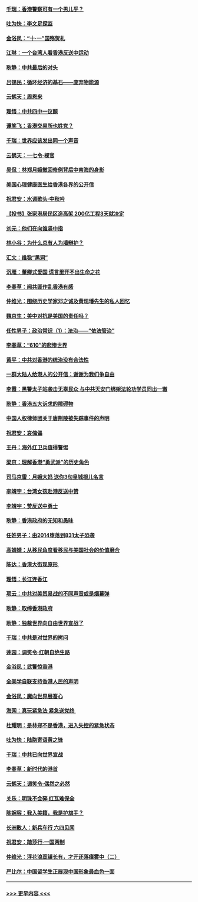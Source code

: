 #### [千瑞：香港警察可有一个男儿乎？](../pages/nsc993/n11513109.md?t=09110711) 
#### [吐为快：李文足探监](../pages/nsc993/n11509622.md?t=09110711) 
#### [金浴凤：“十‧一”国殇贺礼](../pages/nsc993/n11509593.md?t=09110711) 
#### [江琳：一个台湾人看香港反送中运动](../pages/nsc993/n11509211.md?t=09110711) 
#### [耿静：中共最后的对头](../pages/nsc993/n11508308.md?t=09110711) 
#### [吕锡民：循环经济的基石——废弃物能源](../pages/nsc993/n11508212.md?t=09110711) 
#### [云鹤天：周恩来](../pages/nsc993/n11508055.md?t=09110711) 
#### [理悟：中共四中一议题](../pages/nsc993/n11507782.md?t=09110711) 
#### [谭笑飞：香港交易所也姓党？](../pages/nsc993/n11507753.md?t=09110711) 
#### [千瑞：世界应该发出同一个声音](../pages/nsc993/n11507290.md?t=09110711) 
#### [云鹤天：一七令‧裸官](../pages/nsc993/n11507177.md?t=09110711) 
#### [吴侃：林郑月娥撤回修例背后中南海的身影](../pages/nsc993/n11506876.md?t=09110711) 
#### [美国心理健康医生给香港各界的公开信](../pages/nsc993/n11506809.md?t=09110711) 
#### [祝君安：水调歌头‧中秋吟](../pages/nsc993/n11506758.md?t=09110711) 
#### [【投书】张家港居民区造高架 200亿工程3天就决定](../pages/nsc993/n11506682.md?t=09110711) 
#### [刘元：他们在向谁竖中指](../pages/nsc993/n11505384.md?t=09110711) 
#### [林小谷：为什么总有人为墙辩护？](../pages/nsc993/n11505226.md?t=09110711) 
#### [汇文：维稳“黑洞”](../pages/nsc993/n11504347.md?t=09110711) 
#### [沉雁：董卿式爱国 谎言里开不出生命之花](../pages/nsc993/n11503215.md?t=09110711) 
#### [李春草：闻共匪作乱香港有感](../pages/nsc993/n11503072.md?t=09110711) 
#### [仲维光：围绕历史学家邓之诚及黄现璠先生的私人回忆](../pages/nsc993/n11501330.md?t=09110711) 
#### [魏京生：美中对抗是美国的责任吗？](../pages/nsc993/n11500723.md?t=09110711) 
#### [任性男子：政治常识（1）：法治——“依法管治”](../pages/nsc993/n11500791.md?t=09110711) 
#### [李春草：“610”的悲惨世界](../pages/nsc993/n11501141.md?t=09110711) 
#### [黄平：中共对香港的统治没有合法性](../pages/nsc993/n11499473.md?t=09110711) 
#### [一群大陆人给港人的公开信：谢谢为我们争自由](../pages/nsc993/n11500402.md?t=09110711) 
#### [李霞：黑警太子站袭击无辜民众 与中共天安门绑架法轮功学员同出一辙](../pages/nsc993/n11499805.md?t=09110711) 
#### [耿静：香港五大诉求的障碍物](../pages/nsc993/n11497578.md?t=09110711) 
#### [中国人权律师团关于唐荆陵被失踪事件的声明](../pages/nsc993/n11500014.md?t=09110711) 
#### [祝君安：哀傀儡](../pages/nsc993/n11499776.md?t=09110711) 
#### [王丹：海外红卫兵值得警惕](../pages/nsc993/n11498138.md?t=09110711) 
#### [梁京：理解香港“勇武派”的历史角色](../pages/nsc993/n11498006.md?t=09110711) 
#### [司马京雷：月娥大妈  送你3句皇城根儿名言](../pages/nsc993/n11497885.md?t=09110711) 
#### [李靖宇：台湾女孩赴港反送中赞](../pages/nsc993/n11497721.md?t=09110711) 
#### [李靖宇：赞反送中勇士](../pages/nsc993/n11497452.md?t=09110711) 
#### [耿静：香港政府的无知和愚昧](../pages/nsc993/n11494238.md?t=09110711) 
#### [任姓男子：由2014堕落到831太子恐袭](../pages/nsc993/n11496683.md?t=09110711) 
#### [高婧婧：从移民角度看移民与美国社会的价值磨合](../pages/nsc993/n11495757.md?t=09110711) 
#### [陈达：香港大街现原形 ](../pages/nsc993/n11495441.md?t=09110711) 
#### [理悟：长江连香江](../pages/nsc993/n11495377.md?t=09110711) 
#### [项云：中共对美贸易战的不同声音或是烟幕弹](../pages/nsc993/n11494929.md?t=09110711) 
#### [耿静：取缔香港政府](../pages/nsc993/n11494218.md?t=09110711) 
#### [耿静：独裁世界向自由世界宣战了](../pages/nsc993/n11494190.md?t=09110711) 
#### [千瑞：中共是对世界的拷问](../pages/nsc993/n11493021.md?t=09110711) 
#### [莲园：调笑令‧红朝自绝生路](../pages/nsc993/n11493011.md?t=09110711) 
#### [金浴凤：武警惊香港](../pages/nsc993/n11492994.md?t=09110711) 
#### [全美学自联支持香港人民的声明](../pages/nsc993/n11492630.md?t=09110711) 
#### [金浴凤：魔向世界展畜心](../pages/nsc993/n11492599.md?t=09110711) 
#### [海网：真玩紧急法 紧急送党终 ](../pages/nsc993/n11492535.md?t=09110711) 
#### [杜耀明：是林郑不是香港，进入失控的紧急状态](../pages/nsc993/n11491420.md?t=09110711) 
#### [吐为快：陆胞寄语黄之锋](../pages/nsc993/n11491117.md?t=09110711) 
#### [千瑞：中共已向世界宣战](../pages/nsc993/n11490123.md?t=09110711) 
#### [李春草：新时代的港首](../pages/nsc993/n11489864.md?t=09110711) 
#### [云鹤天：调笑令·偶然之必然](../pages/nsc993/n11489701.md?t=09110711) 
#### [关乐：明珠不会碎 红瓦难保全](../pages/nsc993/n11489647.md?t=09110711) 
#### [陈婉容：我入美籍，我是护旗手？](../pages/nsc993/n11487908.md?t=09110711) 
#### [长洲散人：新兵车行 六四见闻](../pages/nsc993/n11487729.md?t=09110711) 
#### [祝君安：踏莎行‧一国两制](../pages/nsc993/n11487699.md?t=09110711) 
#### [仲维光：浮花浪蕊镇长有，才开还落瘴雾中（二）](../pages/nsc993/n11483286.md?t=09110711) 
#### [严比尔：中国留学生正展现中国形象最血色一面](../pages/nsc993/n11485145.md?t=09110711) 

----
#### [ >>> 更早内容 <<< ](../indexes/nsc993-earlier.md)
